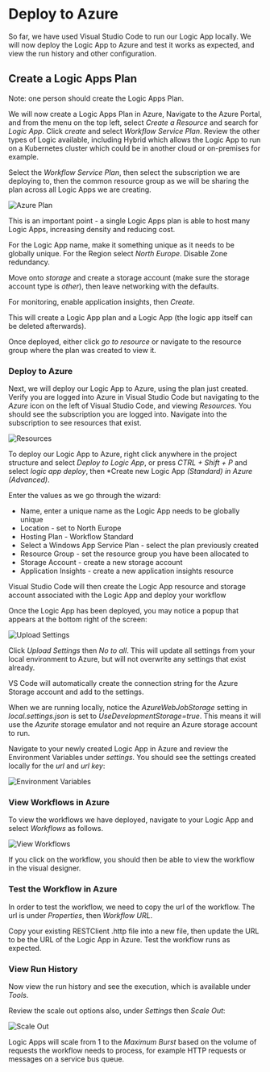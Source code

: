 # Deploy to Azure

So far, we have used Visual Studio Code to run our Logic App locally. We will now deploy the Logic App to Azure and test it works as expected, and view the run history and other configuration.

## Create a Logic Apps Plan

Note: one person should create the Logic Apps Plan.

We will now create a Logic Apps Plan in Azure,
Navigate to the Azure Portal, and from the menu on the top left, select *Create a Resource* and search for *Logic App*. Click *create* and select *Workflow Service Plan*. Review the other types of Logic available, including Hybrid which allows the Logic App to run on a Kubernetes cluster which could be in another cloud or on-premises for example.

Select the *Workflow Service Plan*, then select the subscription we are deploying to, then the common resource group as we will be sharing the plan across all Logic Apps we are creating.

![Azure Plan](<images/Azure - Plan.png>)

This is an important point - a single Logic Apps plan is able to host many Logic Apps, increasing density and reducing cost.

For the Logic App name, make it something unique as it needs to be globally unique. For the Region select *North Europe*. Disable Zone redundancy.

Move onto *storage* and create a storage account (make sure the storage account type is *other*), then leave networking with the defaults.

For monitoring, enable application insights, then *Create*.

This will create a Logic App plan and a Logic App (the logic app itself can be deleted afterwards).

Once deployed, either click *go to resource* or navigate to the resource group where the plan was created to view it.

### Deploy to Azure

Next, we will deploy our Logic App to Azure, using the plan just created. Verify you are logged into Azure in Visual Studio Code but navigating to the *Azure* icon on the left of Visual Studio Code, and viewing *Resources*. You should see the subscription you are logged into. Navigate into the subscription to see resources that exist.

![Resources](<images/VS Code - Resources.png>)

To deploy our Logic App to Azure, right click anywhere in the project structure and select *Deploy to Logic App*, or press *CTRL + Shift + P* and select *logic app deploy*, then *Create new Logic App *(Standard) in Azure (Advanced)*.

Enter the values as we go through the wizard:

- Name, enter a unique name as the Logic App needs to be globally unique
- Location - set to North Europe
- Hosting Plan - Workflow Standard
- Select a Windows App Service Plan - select the plan previously created
- Resource Group - set the resource group you have been allocated to 
- Storage Account - create a new storage account
- Application Insights - create a new application insights resource

Visual Studio Code will then create the Logic App resource and storage account associated with the Logic App and deploy your workflow

Once the Logic App has been deployed, you may notice a popup that appears at the bottom right of the screen:

![Upload Settings](<images/VS Code - Upload Settings.png>)

Click *Upload Settings* then *No to all*. This will update all settings from your local environment to Azure, but will not overwrite any settings that exist already.

VS Code will automatically create the connection string for the Azure Storage account and add to the settings. 

When we are running locally, notice the *AzureWebJobStorage* setting in *local.settings.json* is set to *UseDevelopmentStorage=true*. This means it will use the *Azurite* storage emulator and not require an Azure storage account to run.

Navigate to your newly created Logic App in Azure and review the Environment Variables under *settings*. You should see the settings created locally for the *url* and *url key*:

![Environment Variables](<images/Azure - Environment Variables.png>)

### View Workflows in Azure

To view the workflows we have deployed, navigate to your Logic App and select *Workflows* as follows.

![View Workflows](<images/Azure - View Workflows.png>)

If you click on the workflow, you should then be able to view the workflow in the visual designer.

### Test the Workflow in Azure

In order to test the workflow, we need to copy the url of the workflow. The url is under *Properties*, then *Workflow URL*.

Copy your existing RESTClient .http file into a new file, then update the URL to be the URL of the Logic App in Azure. Test the workflow runs as expected.

### View Run History

Now view the run history and see the execution, which is available under *Tools*.

Review the scale out options also, under *Settings* then *Scale Out*:

![Scale Out](<images/Azure - Scale Out.png>)

Logic Apps will scale from 1 to the *Maximum Burst* based on the volume of requests the workflow needs to process, for example HTTP requests or messages on a service bus queue.





